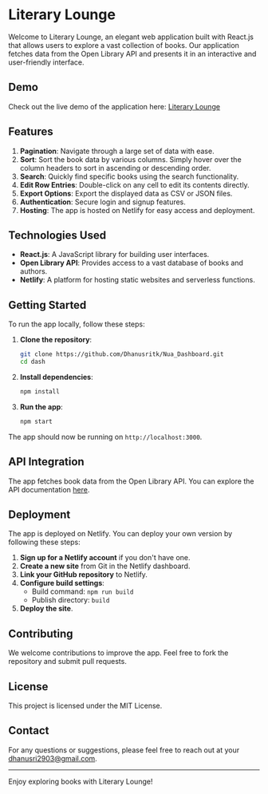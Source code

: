 # Literary Lounge

Welcome to Literary Lounge, an elegant web application built with React.js that allows users to explore a vast collection of books. Our application fetches data from the Open Library API and presents it in an interactive and user-friendly interface.

## Demo

Check out the live demo of the application here: [Literary Lounge](https://literary-lounge.netlify.app/)

## Features

1. **Pagination**: Navigate through a large set of data with ease.
2. **Sort**: Sort the book data by various columns. Simply hover over the column headers to sort in ascending or descending order.
3. **Search**: Quickly find specific books using the search functionality.
4. **Edit Row Entries**: Double-click on any cell to edit its contents directly.
5. **Export Options**: Export the displayed data as CSV or JSON files.
6. **Authentication**: Secure login and signup features.
7. **Hosting**: The app is hosted on Netlify for easy access and deployment.

## Technologies Used

- **React.js**: A JavaScript library for building user interfaces.
- **Open Library API**: Provides access to a vast database of books and authors.
- **Netlify**: A platform for hosting static websites and serverless functions.

## Getting Started

To run the app locally, follow these steps:

1. **Clone the repository**:
   ```bash
   git clone https://github.com/Dhanusritk/Nua_Dashboard.git
   cd dash

   ```

2. **Install dependencies**:
   ```bash
   npm install
   ```

3. **Run the app**:
   ```bash
   npm start
   ```

The app should now be running on `http://localhost:3000`.

## API Integration

The app fetches book data from the Open Library API. You can explore the API documentation [here](https://openlibrary.org/developers/api).

## Deployment

The app is deployed on Netlify. You can deploy your own version by following these steps:

1. **Sign up for a Netlify account** if you don't have one.
2. **Create a new site** from Git in the Netlify dashboard.
3. **Link your GitHub repository** to Netlify.
4. **Configure build settings**:
   - Build command: `npm run build`
   - Publish directory: `build`
5. **Deploy the site**.

## Contributing

We welcome contributions to improve the app. Feel free to fork the repository and submit pull requests.

## License

This project is licensed under the MIT License.

## Contact

For any questions or suggestions, please feel free to reach out at your dhanusri2903@gmail.com.

---

Enjoy exploring books with Literary Lounge!
